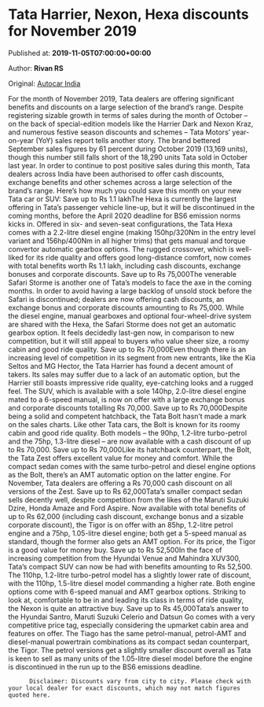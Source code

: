 
# Tata Harrier, Nexon, Hexa discounts for November 2019

Published at: **2019-11-05T07:00:00+00:00**

Author: **Rivan RS**

Original: [Autocar India](https://www.autocarindia.com/car-news/tata-harrier-nexon-hexa-discounts-for-november-2019-414745)

For the month of November 2019, Tata dealers are offering significant benefits and discounts on a large selection of the brand’s range.
Despite registering sizable growth in terms of sales during the month of October – on the back of special-edition models like the Harrier Dark and Nexon Kraz, and numerous festive season discounts and schemes – Tata Motors’ year-on-year (YoY) sales report tells another story. The brand bettered September sales figures by 61 percent during October 2019 (13,169 units), though this number still falls short of the 18,290 units Tata sold in October last year.
In order to continue to post positive sales during this month, Tata dealers across India have been authorised to offer cash discounts, exchange benefits and other schemes across a large selection of the brand’s range. Here’s how much you could save this month on your new Tata car or SUV:
Save up to Rs 1.1 lakhThe Hexa is currently the largest offering in Tata’s passenger vehicle line-up, but it will be discontinued in the coming months, before the April 2020 deadline for BS6 emission norms kicks in. Offered in six- and seven-seat configurations, the Tata Hexa comes with a 2.2-litre diesel engine (making 150hp/320Nm in the entry level variant and 156hp/400Nm in all higher trims) that gets manual and torque convertor automatic gearbox options. The rugged crossover, which is well-liked for its ride quality and offers good long-distance comfort, now comes with total benefits worth Rs 1.1 lakh, including cash discounts, exchange bonuses and corporate discounts.
Save up to Rs 75,000The venerable Safari Storme is another one of Tata’s models to face the axe in the coming months. In order to avoid having a large backlog of unsold stock before the Safari is discontinued; dealers are now offering cash discounts, an exchange bonus and corporate discounts amounting to Rs 75,000. While the diesel engine, manual gearboxes and optional four-wheel-drive system are shared with the Hexa, the Safari Storme does not get an automatic gearbox option. It feels decidedly last-gen now, in comparison to new competition, but it will still appeal to buyers who value sheer size, a roomy cabin and good ride quality.
Save up to Rs 70,000Even though there is an increasing level of competition in its segment from new entrants, like the Kia Seltos and MG Hector, the Tata Harrier has found a decent amount of takers. Its sales may suffer due to a lack of an automatic option, but the Harrier still boasts impressive ride quality, eye-catching looks and a rugged feel. The SUV, which is available with a sole 140hp, 2.0-litre diesel engine mated to a 6-speed manual, is now on offer with a large exchange bonus and corporate discounts totalling Rs 70,000.
Save up to Rs 70,000Despite being a solid and competent hatchback, the Tata Bolt hasn’t made a mark on the sales charts. Like other Tata cars, the Bolt is known for its roomy cabin and good ride quality. Both models – the 90hp, 1.2-litre turbo-petrol and the 75hp, 1.3-litre diesel – are now available with a cash discount of up to Rs 70,000.
Save up to Rs 70,000Like its hatchback counterpart, the Bolt, the Tata Zest offers excellent value for money and comfort. While the compact sedan comes with the same turbo-petrol and diesel engine options as the Bolt, there’s an AMT automatic option on the latter engine. For November, Tata dealers are offering a Rs 70,000 cash discount on all versions of the Zest.
Save up to Rs 62,000Tata’s smaller compact sedan sells decently well, despite competition from the likes of the Maruti Suzuki Dzire, Honda Amaze and Ford Aspire. Now available with total benefits of up to Rs 62,000 (including cash discount, exchange bonus and a sizable corporate discount), the Tigor is on offer with an 85hp, 1.2-litre petrol engine and a 75hp, 1.05-litre diesel engine; both get a 5-speed manual as standard, though the former also gets an AMT option. For its price, the Tigor is a good value for money buy.
Save up to Rs 52,500In the face of increasing competition from the Hyundai Venue and Mahindra XUV300, Tata’s compact SUV can now be had with benefits amounting to Rs 52,500. The 110hp, 1.2-litre turbo-petrol model has a slightly lower rate of discount, with the 110hp, 1.5-litre diesel model commanding a higher rate. Both engine options come with 6-speed manual and AMT gearbox options. Striking to look at, comfortable to be in and leading its class in terms of ride quality, the Nexon is quite an attractive buy.
Save up to Rs 45,000Tata’s answer to the Hyundai Santro, Maruti Suzuki Celerio and Datsun Go comes with a very competitive price tag, especially considering the upmarket cabin area and features on offer. The Tiago has the same petrol-manual, petrol-AMT and diesel-manual powertrain combinations as its compact sedan counterpart, the Tigor. The petrol versions get a slightly smaller discount overall as Tata is keen to sell as many units of the 1.05-litre diesel model before the engine is discontinued in the run up to the BS6 emissions deadline.

        
          Disclaimer: Discounts vary from city to city. Please check with your local dealer for exact discounts, which may not match figures quoted here.
        
      
